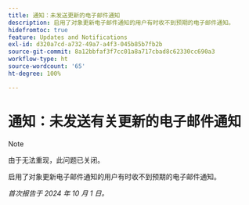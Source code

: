 ```yaml
---
title: 通知：未发送更新的电子邮件通知
description: 启用了对象更新电子邮件通知的用户有时收不到预期的电子邮件通知。
hidefromtoc: true
feature: Updates and Notifications
exl-id: d320a7cd-a732-49a7-a4f3-045b85b7fb2b
source-git-commit: 8a12bbfaf3f7cc01a8a717cbad8c62330cc690a3
workflow-type: ht
source-wordcount: '65'
ht-degree: 100%

---
```


# 通知：未发送有关更新的电子邮件通知

>[!NOTE]
>
>由于无法重现，此问题已关闭。

启用了对象更新电子邮件通知的用户有时收不到预期的电子邮件通知。

_首次报告于 2024 年 10 月 1 日。_
